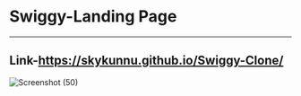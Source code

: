 # Swiggy-Landing Page
---------------------------------------------------------------------------------------------------------------------------------------------
Link-https://skykunnu.github.io/Swiggy-Clone/
---------------------------------------------------------------------------------------------------------------------------------------------
![Screenshot (50)](https://github.com/skykunnu/Swiggy-Clone/assets/73191595/ef0ba52c-3ca4-4ec3-a560-a5913b1a2f99)
